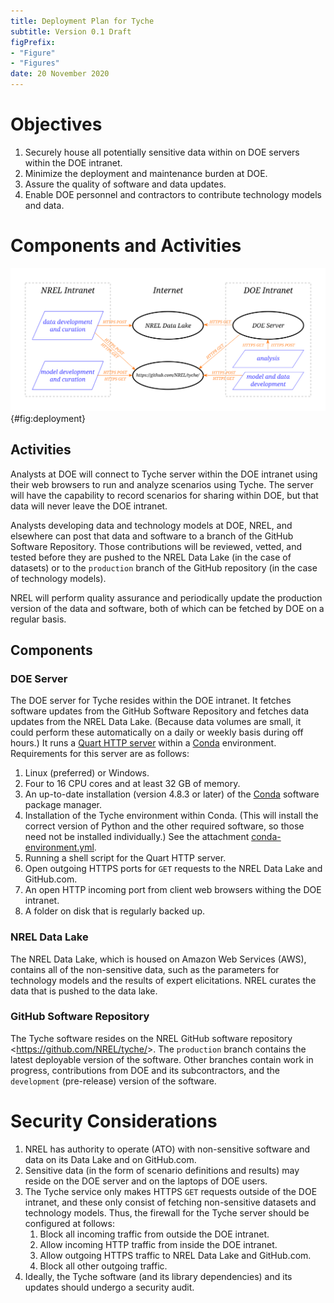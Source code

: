 ```yaml
---
title: Deployment Plan for Tyche
subtitle: Version 0.1 Draft
figPrefix:
- "Figure"
- "Figures"
date: 20 November 2020
---
```


# Objectives

1.  Securely house all potentially sensitive data within on DOE servers within the DOE intranet.
2.  Minimize the deployment and maintenance burden at DOE.
3.  Assure the quality of software and data updates.
4.  Enable DOE personnel and contractors to contribute technology models and data.


# Components and Activities

![Deployment of services and activities.](deployment.png){#fig:deployment}


## Activities

Analysts at DOE will connect to Tyche server within the DOE intranet using their web browsers to run and analyze scenarios using Tyche. The server will have the capability to record scenarios for sharing within DOE, but that data will never leave the DOE intranet.

Analysts developing data and technology models at DOE, NREL, and elsewhere can post that data and software to a branch of the GitHub Software Repository. Those contributions will be reviewed, vetted, and tested before they are pushed to the NREL Data Lake (in the case of datasets) or to the `production` branch of the GitHub repository (in the case of technology models).

NREL will perform quality assurance and periodically update the production version of the data and software, both of which can be fetched by DOE on a regular basis.


## Components


### DOE Server

The DOE server for Tyche resides within the DOE intranet. It fetches software updates from the GitHub Software Repository and fetches data updates from the NREL Data Lake. (Because data volumes are small, it could perform these automatically on a daily or weekly basis during off hours.) It runs a [Quart HTTP server](https://pgjones.gitlab.io/quart/) within a [Conda](https://docs.conda.io/en/latest/miniconda.html) environment. Requirements for this server are as follows:

1.  Linux (preferred) or Windows.
2.  Four to 16 CPU cores and at least 32 GB of memory.
3.  An up-to-date installation (version 4.8.3 or later) of the [Conda](https://docs.conda.io/en/latest/miniconda.html) software package manager.
4.  Installation of the Tyche environment within Conda. (This will install the correct version of Python and the other required software, so those need not be installed individually.) See the attachment [conda-environment.yml](conda-environment.yml).
5.  Running a shell script for the Quart HTTP server.
6.  Open outgoing HTTPS ports for `GET` requests to the NREL Data Lake and GitHub.com.
7.  An open HTTP incoming port from client web browsers withing the DOE intranet.
8.  A folder on disk that is regularly backed up.


### NREL Data Lake

The NREL Data Lake, which is housed on Amazon Web Services (AWS), contains all of the non-sensitive data, such as the parameters for technology models and the results of expert elicitations. NREL curates the data that is pushed to the data lake.


### GitHub Software Repository

The Tyche software resides on the NREL GitHub software repository \<<https://github.com/NREL/tyche/>\>. The `production` branch contains the latest deployable version of the software. Other branches contain work in progress, contributions from DOE and its subcontractors, and the `development` (pre-release) version of the software.


# Security Considerations

1.  NREL has authority to operate (ATO) with non-sensitive software and data on its Data Lake and on GitHub.com.
2.  Sensitive data (in the form of scenario definitions and results) may reside on the DOE server and on the laptops of DOE users.
3.  The Tyche service only makes HTTPS `GET` requests outside of the DOE intranet, and these only consist of fetching non-sensitive datasets and technology models. Thus, the firewall for the Tyche server should be configured at follows:
    1.  Block all incoming traffic from outside the DOE intranet.
    2.  Allow incoming HTTP traffic from inside the DOE intranet.
    3.  Allow outgoing HTTPS traffic to NREL Data Lake and GitHub.com.
    4.  Block all other outgoing traffic.
4.  Ideally, the Tyche software (and its library dependencies) and its updates should undergo a security audit.
